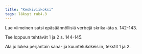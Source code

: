 ```yaml
---
title: "Keskiviikoksi"
tags: läksyt rub4.3
---
```


Lue viimeinen satsi epäsäännöllisiä verbejä skrika-äta s. 142-143. 

Tee loppuun tehtävät 1 ja 2 s. 144-145.

Ala jo lukea perjantain sana- ja kuuntelukokeisiin, tekstit 1 ja 2.